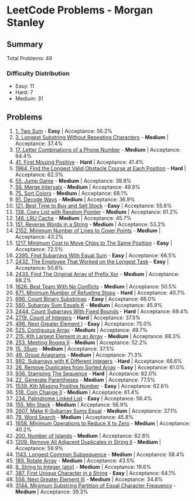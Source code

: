 # LeetCode Problems - Morgan Stanley

## Summary
Total Problems: 49

### Difficulty Distribution

- Easy: 11
- Hard: 7
- Medium: 31

## Problems

1. [1. Two Sum](https://leetcode.com/problems/two-sum/) - **Easy** | Acceptance: 56.2%
2. [3. Longest Substring Without Repeating Characters](https://leetcode.com/problems/longest-substring-without-repeating-characters/) - **Medium** | Acceptance: 37.4%
3. [17. Letter Combinations of a Phone Number](https://leetcode.com/problems/letter-combinations-of-a-phone-number/) - **Medium** | Acceptance: 64.4%
4. [41. First Missing Positive](https://leetcode.com/problems/first-missing-positive/) - **Hard** | Acceptance: 41.4%
5. [1964. Find the Longest Valid Obstacle Course at Each Position](https://leetcode.com/problems/find-the-longest-valid-obstacle-course-at-each-position/) - **Hard** | Acceptance: 62.5%
6. [55. Jump Game](https://leetcode.com/problems/jump-game/) - **Medium** | Acceptance: 39.8%
7. [56. Merge Intervals](https://leetcode.com/problems/merge-intervals/) - **Medium** | Acceptance: 49.8%
8. [75. Sort Colors](https://leetcode.com/problems/sort-colors/) - **Medium** | Acceptance: 68.1%
9. [91. Decode Ways](https://leetcode.com/problems/decode-ways/) - **Medium** | Acceptance: 36.9%
10. [121. Best Time to Buy and Sell Stock](https://leetcode.com/problems/best-time-to-buy-and-sell-stock/) - **Easy** | Acceptance: 55.6%
11. [138. Copy List with Random Pointer](https://leetcode.com/problems/copy-list-with-random-pointer/) - **Medium** | Acceptance: 61.2%
12. [146. LRU Cache](https://leetcode.com/problems/lru-cache/) - **Medium** | Acceptance: 45.7%
13. [151. Reverse Words in a String](https://leetcode.com/problems/reverse-words-in-a-string/) - **Medium** | Acceptance: 53.2%
14. [2152. Minimum Number of Lines to Cover Points](https://leetcode.com/problems/minimum-number-of-lines-to-cover-points/) - **Medium** | Acceptance: 43.2%
15. [1217. Minimum Cost to Move Chips to The Same Position](https://leetcode.com/problems/minimum-cost-to-move-chips-to-the-same-position/) - **Easy** | Acceptance: 72.5%
16. [2395. Find Subarrays With Equal Sum](https://leetcode.com/problems/find-subarrays-with-equal-sum/) - **Easy** | Acceptance: 66.5%
17. [2432. The Employee That Worked on the Longest Task](https://leetcode.com/problems/the-employee-that-worked-on-the-longest-task/) - **Easy** | Acceptance: 50.8%
18. [2433. Find The Original Array of Prefix Xor](https://leetcode.com/problems/find-the-original-array-of-prefix-xor/) - **Medium** | Acceptance: 88.2%
19. [1626. Best Team With No Conflicts](https://leetcode.com/problems/best-team-with-no-conflicts/) - **Medium** | Acceptance: 50.5%
20. [871. Minimum Number of Refueling Stops](https://leetcode.com/problems/minimum-number-of-refueling-stops/) - **Hard** | Acceptance: 40.7%
21. [696. Count Binary Substrings](https://leetcode.com/problems/count-binary-substrings/) - **Easy** | Acceptance: 66.0%
22. [560. Subarray Sum Equals K](https://leetcode.com/problems/subarray-sum-equals-k/) - **Medium** | Acceptance: 45.9%
23. [2444. Count Subarrays With Fixed Bounds](https://leetcode.com/problems/count-subarrays-with-fixed-bounds/) - **Hard** | Acceptance: 69.4%
24. [2719. Count of Integers](https://leetcode.com/problems/count-of-integers/) - **Hard** | Acceptance: 37.5%
25. [496. Next Greater Element I](https://leetcode.com/problems/next-greater-element-i/) - **Easy** | Acceptance: 75.0%
26. [525. Contiguous Array](https://leetcode.com/problems/contiguous-array/) - **Medium** | Acceptance: 49.7%
27. [215. Kth Largest Element in an Array](https://leetcode.com/problems/kth-largest-element-in-an-array/) - **Medium** | Acceptance: 68.3%
28. [253. Meeting Rooms II](https://leetcode.com/problems/meeting-rooms-ii/) - **Medium** | Acceptance: 52.2%
29. [15. 3Sum](https://leetcode.com/problems/3sum/) - **Medium** | Acceptance: 37.5%
30. [49. Group Anagrams](https://leetcode.com/problems/group-anagrams/) - **Medium** | Acceptance: 71.3%
31. [992. Subarrays with K Different Integers](https://leetcode.com/problems/subarrays-with-k-different-integers/) - **Hard** | Acceptance: 66.6%
32. [26. Remove Duplicates from Sorted Array](https://leetcode.com/problems/remove-duplicates-from-sorted-array/) - **Easy** | Acceptance: 61.0%
33. [936. Stamping The Sequence](https://leetcode.com/problems/stamping-the-sequence/) - **Hard** | Acceptance: 62.0%
34. [22. Generate Parentheses](https://leetcode.com/problems/generate-parentheses/) - **Medium** | Acceptance: 77.5%
35. [1539. Kth Missing Positive Number](https://leetcode.com/problems/kth-missing-positive-number/) - **Easy** | Acceptance: 62.6%
36. [518. Coin Change II](https://leetcode.com/problems/coin-change-ii/) - **Medium** | Acceptance: 61.4%
37. [234. Palindrome Linked List](https://leetcode.com/problems/palindrome-linked-list/) - **Easy** | Acceptance: 56.4%
38. [155. Min Stack](https://leetcode.com/problems/min-stack/) - **Medium** | Acceptance: 56.9%
39. [2607. Make K-Subarray Sums Equal](https://leetcode.com/problems/make-k-subarray-sums-equal/) - **Medium** | Acceptance: 37.1%
40. [79. Word Search](https://leetcode.com/problems/word-search/) - **Medium** | Acceptance: 45.8%
41. [1658. Minimum Operations to Reduce X to Zero](https://leetcode.com/problems/minimum-operations-to-reduce-x-to-zero/) - **Medium** | Acceptance: 40.2%
42. [200. Number of Islands](https://leetcode.com/problems/number-of-islands/) - **Medium** | Acceptance: 62.8%
43. [1209. Remove All Adjacent Duplicates in String II](https://leetcode.com/problems/remove-all-adjacent-duplicates-in-string-ii/) - **Medium** | Acceptance: 59.9%
44. [1143. Longest Common Subsequence](https://leetcode.com/problems/longest-common-subsequence/) - **Medium** | Acceptance: 58.4%
45. [189. Rotate Array](https://leetcode.com/problems/rotate-array/) - **Medium** | Acceptance: 43.5%
46. [8. String to Integer (atoi)](https://leetcode.com/problems/string-to-integer-atoi/) - **Medium** | Acceptance: 19.6%
47. [387. First Unique Character in a String](https://leetcode.com/problems/first-unique-character-in-a-string/) - **Easy** | Acceptance: 64.1%
48. [556. Next Greater Element III](https://leetcode.com/problems/next-greater-element-iii/) - **Medium** | Acceptance: 34.8%
49. [3144. Minimum Substring Partition of Equal Character Frequency](https://leetcode.com/problems/minimum-substring-partition-of-equal-character-frequency/) - **Medium** | Acceptance: 39.3%